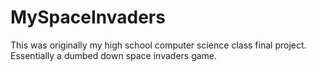MySpaceInvaders
===============

This was originally my high school computer science class final project. Essentially a dumbed down space invaders game.
